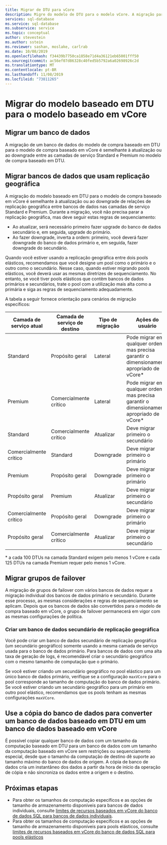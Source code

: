 ```yaml
---
title: Migrar de DTU para vCore
description: Migre do modelo de DTU para o modelo vCore. A migração para o vCore é semelhante à atualização ou ao downgrade entre as camadas Standard e Premium.
services: sql-database
ms.service: sql-database
ms.subservice: service
ms.topic: conceptual
author: stevestein
ms.author: sstein
ms.reviewer: sashan, moslake, carlrab
ms.date: 10/08/2019
ms.openlocfilehash: f34439b7750ca1858e71d4a36121eb65001fff50
ms.sourcegitcommit: ac56ef07d86328c40fed5b5792a6a02698926c2d
ms.translationtype: MT
ms.contentlocale: pt-BR
ms.lasthandoff: 11/08/2019
ms.locfileid: "73811265"
---
```

# <a name="migrate-from-the-dtu-based-model-to-the-vcore-based-model"></a>Migrar do modelo baseado em DTU para o modelo baseado em vCore

## <a name="migrate-a-database"></a>Migrar um banco de dados

A migração de um banco de dados do modelo de compra baseado em DTU para o modelo de compra baseado em vCore é semelhante à atualização ou ao downgrade entre as camadas de serviço Standard e Premium no modelo de compra baseado em DTU.

## <a name="migrate-databases-that-use-geo-replication"></a>Migrar bancos de dados que usam replicação geográfica

A migração do modelo baseado em DTU para o modelo de compra baseado em vCore é semelhante à atualização ou ao downgrade de relações de replicação geográfica entre bancos de dados nas camadas de serviço Standard e Premium. Durante a migração, você não precisa parar a replicação geográfica, mas deve seguir estas regras de sequenciamento:

- Ao atualizar, será necessário primeiro fazer upgrade do banco de dados secundário e, em seguida, upgrade do primário.
- Ao fazer downgrade, inverta a ordem: primeiro, você deverá fazer downgrade do banco de dados primário e, em seguida, fazer downgrade do secundário.

Quando você estiver usando a replicação geográfica entre dois pools elásticos, recomendamos que você designe um pool como o primário e o outro como o secundário. Nesse caso, quando estiver migrando pools elásticos, você deverá usar as mesmas diretrizes de sequenciamento. No entanto, se você tiver pools elásticos que contêm bancos de dados primários e secundários, trate o pool com a utilização mais alta como a primária e siga as regras de sequenciamento adequadamente.  

A tabela a seguir fornece orientação para cenários de migração específicos:

|Camada de serviço atual|Camada de serviço de destino|Tipo de migração|Ações do usuário|
|---|---|---|---|
|Standard|Propósito geral|Lateral|Pode migrar em qualquer ordem, mas precisa garantir o dimensionamento apropriado de vCore*|
|Premium|Comercialmente crítico|Lateral|Pode migrar em qualquer ordem, mas precisa garantir o dimensionamento apropriado de vCore*|
|Standard|Comercialmente crítico|Atualizar|Deve migrar primeiro o secundário|
|Comercialmente crítico|Standard|Downgrade|Deve migrar primeiro o primário|
|Premium|Propósito geral|Downgrade|Deve migrar primeiro o primário|
|Propósito geral|Premium|Atualizar|Deve migrar primeiro o secundário|
|Comercialmente crítico|Propósito geral|Downgrade|Deve migrar primeiro o primário|
|Propósito geral|Comercialmente crítico|Atualizar|Deve migrar primeiro o secundário|
||||

\* a cada 100 DTUs na camada Standard exigem pelo menos 1 vCore e cada 125 DTUs na camada Premium requer pelo menos 1 vCore.

## <a name="migrate-failover-groups"></a>Migrar grupos de failover

A migração de grupos de failover com vários bancos de dados requer a migração individual dos bancos de dados primário e secundário. Durante esse processo, as mesmas considerações e regras de sequenciamento se aplicam. Depois que os bancos de dados são convertidos para o modelo de compra baseado em vCore, o grupo de failover permanecerá em vigor com as mesmas configurações de política.

### <a name="create-a-geo-replication-secondary-database"></a>Criar um banco de dados secundário de replicação geográfica

Você pode criar um banco de dados secundário de replicação geográfica (um secundário geográfico) somente usando a mesma camada de serviço usada para o banco de dados primário. Para bancos de dados com uma alta taxa de geração de logs, é recomendável criar o secundário geográfico com o mesmo tamanho de computação que o primário.

Se você estiver criando um secundário geográfico no pool elástico para um único banco de dados primário, verifique se a configuração `maxVCore` para o pool corresponde ao tamanho de computação do banco de dados primário. Se você estiver criando um secundário geográfico para um primário em outro pool elástico, recomendamos que os pools tenham as mesmas configurações `maxVCore`.

## <a name="use-database-copy-to-convert-a-dtu-based-database-to-a-vcore-based-database"></a>Use a cópia do banco de dados para converter um banco de dados baseado em DTU em um banco de dados baseado em vCore

É possível copiar qualquer banco de dados com um tamanho da computação baseado em DTU para um banco de dados com um tamanho da computação baseado em vCore sem restrições ou sequenciamento especial, desde que o tamanho da computação de destino dê suporte ao tamanho máximo do banco de dados de origem. A cópia de banco de dados cria um instantâneo dos dados a partir da hora de início da operação de cópia e não sincroniza os dados entre a origem e o destino.

## <a name="next-steps"></a>Próximas etapas

- Para obter os tamanhos de computação específicos e as opções de tamanho de armazenamento disponíveis para bancos de dados individuais, consulte [limites de recursos baseados em vCore do banco de dados SQL para bancos de dados individuais](sql-database-vcore-resource-limits-single-databases.md).
- Para obter os tamanhos de computação específicos e as opções de tamanho de armazenamento disponíveis para pools elásticos, consulte [limites de recursos baseados em vCore do banco de dados SQL para pools elásticos](sql-database-vcore-resource-limits-elastic-pools.md)
